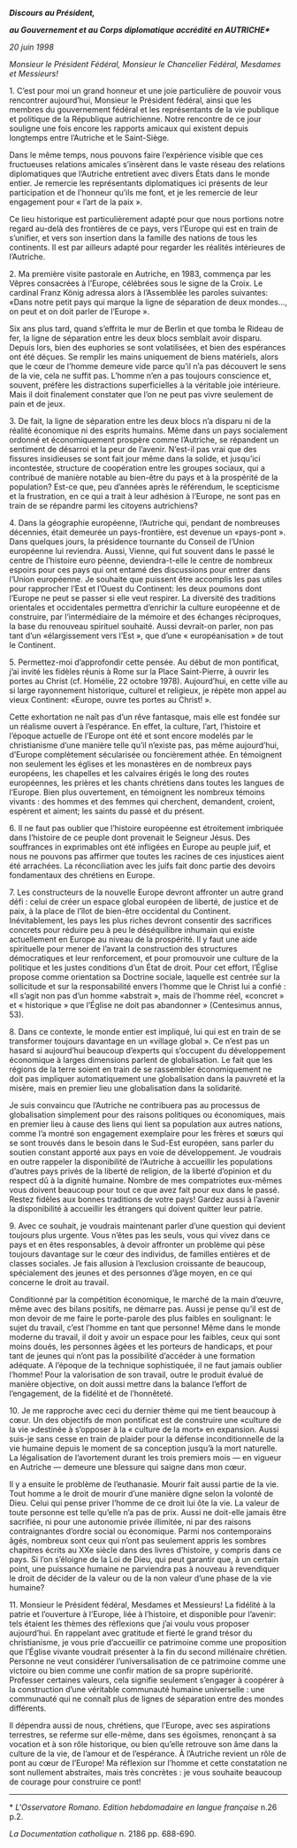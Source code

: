 ***Discours au Président,***

***au Gouvernement et au Corps diplomatique accrédité en AUTRICHE\****

*20 juin 1998*

*Monsieur le Président Fédéral, Monsieur le Chancelier Fédéral, Mesdames et Messieurs!*

1\. C’est pour moi un grand honneur et une joie particulière de pouvoir vous rencontrer aujourd’hui, Monsieur le Président fédéral, ainsi que les membres du gouvernement fédéral et les représentants de la vie publique et politique de la République autrichienne. Notre rencontre de ce jour souligne une fois encore les rapports amicaux qui existent depuis longtemps entre l’Autriche et le Saint-Siège.

Dans le même temps, nous pouvons faire l’expérience visible que ces fructueuses relations amicales s’insèrent dans le vaste réseau des relations diplomatiques que l’Autriche entretient avec divers États dans le monde entier. Je remercie les représentants diplomatiques ici présents de leur participation et de l’honneur qu’ils me font, et je les remercie de leur engagement pour « l’art de la paix ».

Ce lieu historique est particulièrement adapté pour que nous portions notre regard au-delà des frontières de ce pays, vers l’Europe qui est en train de s’unifier, et vers son insertion dans la famille des nations de tous les continents. Il est par ailleurs adapté pour regarder les réalités intérieures de l’Autriche.

2\. Ma première visite pastorale en Autriche, en 1983, commença par les Vêpres consacrées à l’Europe, célébrées sous le signe de la Croix. Le cardinal Franz König adressa alors à l’Assemblée les paroles suivantes: «Dans notre petit pays qui marque la ligne de séparation de deux mondes..., on peut et on doit parler de l’Europe ».

Six ans plus tard, quand s’effrita le mur de Berlin et que tomba le Rideau de fer, la ligne de séparation entre les deux blocs semblait avoir disparu. Depuis lors, bien des euphories se sont volatilisées, et bien des espérances ont été déçues. Se remplir les mains uniquement de biens matériels, alors que le cœur de l’homme demeure vide parce qu’il n’a pas découvert le sens de la vie, cela ne suffit pas. L’homme n’en a pas toujours conscience et, souvent, préfère les distractions superficielles à la véritable joie intérieure. Mais il doit finalement constater que l’on ne peut pas vivre seulement de pain et de jeux.

3\. De fait, la ligne de séparation entre les deux blocs n’a disparu ni de la réalité économique ni des esprits humains. Même dans un pays socialement ordonné et économiquement prospère comme l’Autriche, se répandent un sentiment de désarroi et la peur de l’avenir. N’est-il pas vrai que des fissures insidieuses se sont fait jour même dans la solide, et jusqu’ici incontestée, structure de coopération entre les groupes sociaux, qui a contribué de manière notable au bien-être du pays et à la prospérité de la population? Est-ce que, peu d’années après le référendum, le scepticisme et la frustration, en ce qui a trait à leur adhésion à l’Europe, ne sont pas en train de se répandre parmi les citoyens autrichiens?

4\. Dans la géographie européenne, l’Autriche qui, pendant de nombreuses décennies, était demeurée un pays-frontière, est devenue un «pays-pont ». Dans quelques jours, la présidence tournante du Conseil de l’Union européenne lui reviendra. Aussi, Vienne, qui fut souvent dans le passé le centre de l’histoire euro péenne, deviendra-t-elle le centre de nombreux espoirs pour ces pays qui ont entamé des discussions pour entrer dans l’Union européenne. Je souhaite que puissent être accomplis les pas utiles pour rapprocher l’Est et l’Ouest du Continent: les deux poumons dont l’Europe ne peut se passer si elle veut respirer. La diversité des traditions orientales et occidentales permettra d’enrichir la culture européenne et de construire, par l’intermédiaire de la mémoire et des échanges réciproques, la base du renouveau spirituel souhaité. Aussi devrait-on parler, non pas tant d’un «élargissement vers l’Est », que d’une « européanisation » de tout le Continent.

5\. Permettez-moi d’approfondir cette pensée. Au début de mon pontificat, j’ai invité les fidèles réunis à Rome sur la Place Saint-Pierre, à ouvrir les portes au Christ (cf. Homélie, 22 octobre 1978). Aujourd’hui, en cette ville au si large rayonnement historique, culturel et religieux, je répète mon appel au vieux Continent: «Europe, ouvre tes portes au Christ! ».

Cette exhortation ne naît pas d’un rêve fantasque, mais elle est fondée sur un réalisme ouvert à l’espérance. En effet, la culture, l’art, l’histoire et l’époque actuelle de l’Europe ont été et sont encore modelés par le christianisme d’une manière telle qu’il n’existe pas, pas même aujourd’hui, d’Europe complètement sécularisée ou foncièrement athée. En témoignent non seulement les églises et les monastères en de nombreux pays européens, les chapelles et les calvaires érigés le long des routes européennes, les prières et les chants chrétiens dans toutes les langues de l’Europe. Bien plus ouvertement, en témoignent les nombreux témoins vivants : des hommes et des femmes qui cherchent, demandent, croient, espèrent et aiment; les saints du passé et du présent.

6\. Il ne faut pas oublier que l’histoire européenne est étroitement imbriquée dans l’histoire de ce peuple dont provenait le Seigneur Jésus. Des souffrances in exprimables ont été infligées en Europe au peuple juif, et nous ne pouvons pas affirmer que toutes les racines de ces injustices aient été arrachées. La réconciliation avec les juifs fait donc partie des devoirs fondamentaux des chrétiens en Europe.

7\. Les constructeurs de la nouvelle Europe devront affronter un autre grand défi : celui de créer un espace global européen de liberté, de justice et de paix, à la place de l’îlot de bien-être occidental du Continent. Inévitablement, les pays les plus riches devront consentir des sacrifices concrets pour réduire peu à peu le déséquilibre inhumain qui existe actuellement en Europe au niveau de la prospérité. Il y faut une aide spirituelle pour mener de l’avant la construction des structures démocratiques et leur renforcement, et pour promouvoir une culture de la politique et les justes conditions d’un État de droit. Pour cet effort, l’Église propose comme orientation sa Doctrine sociale, laquelle est centrée sur la sollicitude et sur la responsabilité envers l’homme que le Christ lui a confié : «Il s’agit non pas d’un homme «abstrait », mais de l’homme réel, «concret » et « historique » que l’Église ne doit pas abandonner » (Centesimus annus, 53).

8\. Dans ce contexte, le monde entier est impliqué, lui qui est en train de se transformer toujours davantage en un «village global ». Ce n’est pas un hasard si aujourd’hui beaucoup d’experts qui s’occupent du développement économique à larges dimensions parlent de globalisation. Le fait que les régions de la terre soient en train de se rassembler économiquement ne doit pas impliquer automatiquement une globalisation dans la pauvreté et la misère, mais en premier lieu une globalisation dans la solidarité.

Je suis convaincu que l’Autriche ne contribuera pas au processus de globalisation simplement pour des raisons politiques ou économiques, mais en premier lieu à cause des liens qui lient sa population aux autres nations, comme l’a montré son engagement exemplaire pour les frères et sœurs qui se sont trouvés dans le besoin dans le Sud-Est européen, sans parler du soutien constant apporté aux pays en voie de développement. Je voudrais en outre rappeler la disponibilité de l’Autriche à accueillir les populations d’autres pays privés de la liberté de religion, de la liberté d’opinion et du respect dû à la dignité humaine. Nombre de mes compatriotes eux-mêmes vous doivent beaucoup pour tout ce que avez fait pour eux dans le passé. Restez fidèles aux bonnes traditions de votre pays! Gardez aussi à l’avenir la disponibilité à accueillir les étrangers qui doivent quitter leur patrie.

9\. Avec ce souhait, je voudrais maintenant parler d’une question qui devient toujours plus urgente. Vous n’êtes pas les seuls, vous qui vivez dans ce pays et en êtes responsables, à devoir affronter un problème qui pèse toujours davantage sur le cœur des individus, de familles entières et de classes sociales. Je fais allusion à l’exclusion croissante de beaucoup, spécialement des jeunes et des personnes d’âge moyen, en ce qui concerne le droit au travail.

Conditionné par la compétition économique, le marché de la main d’œuvre, même avec des bilans positifs, ne démarre pas. Aussi je pense qu’il est de mon devoir de me faire le porte-parole des plus faibles en soulignant: le sujet du travail, c’est l’homme en tant que personne! Même dans le monde moderne du travail, il doit y avoir un espace pour les faibles, ceux qui sont moins doués, les personnes âgées et les porteurs de handicaps, et pour tant de jeunes qui n’ont pas la possibilité d’accéder à une formation adéquate. A l’époque de la technique sophistiquée, il ne faut jamais oublier l’homme! Pour la valorisation de son travail, outre le produit évalué de manière objective, on doit aussi mettre dans la balance l’effort de l’engagement, de la fidélité et de l’honnêteté.

10\. Je me rapproche avec ceci du dernier thème qui me tient beaucoup à cœur. Un des objectifs de mon pontificat est de construire une «culture de la vie »destinée à s’opposer à la « culture de la mort» en expansion. Aussi suis-je sans cesse en train de plaider pour la défense inconditionnelle de la vie humaine depuis le moment de sa conception jusqu’à la mort naturelle. La légalisation de l’avortement durant les trois premiers mois — en vigueur en Autriche — demeure une blessure qui saigne dans mon cœur.

Il y a ensuite le problème de l’euthanasie. Mourir fait aussi partie de la vie. Tout homme a le droit de mourir d’une manière digne selon la volonté de Dieu. Celui qui pense priver l’homme de ce droit lui ôte la vie. La valeur de toute personne est telle qu’elle n’a pas de prix. Aussi ne doit-elle jamais être sacrifiée, ni pour une autonomie privée illimitée, ni par des raisons contraignantes d’ordre social ou économique. Parmi nos contemporains âgés, nombreux sont ceux qui n’ont pas seulement appris les sombres chapitres écrits au XXe siècle dans des livres d’histoire, y compris dans ce pays. Si l’on s’éloigne de la Loi de Dieu, qui peut garantir que, à un certain point, une puissance humaine ne parviendra pas à nouveau à revendiquer le droit de décider de la valeur ou de la non valeur d’une phase de la vie humaine?

11\. Monsieur le Président fédéral, Mesdames et Messieurs! La fidélité à la patrie et l’ouverture à l’Europe, liée à l’histoire, et disponible pour l’avenir: tels étaient les thèmes des réflexions que j’ai voulu vous proposer aujourd’hui. En rappelant avec gratitude et fierté le grand trésor du christianisme, je vous prie d’accueillir ce patrimoine comme une proposition que l’Église vivante voudrait présenter à la fin du second millénaire chrétien. Personne ne veut considérer l’universalisation de ce patrimoine comme une victoire ou bien comme une confir mation de sa propre supériorité. Professer certaines valeurs, cela signifie seulement s’engager à coopérer à la construction d’une véritable communauté humaine universelle : une communauté qui ne connaît plus de lignes de séparation entre des mondes différents.

Il dépendra aussi de nous, chrétiens, que l’Europe, avec ses aspirations terrestres, se referme sur elle-même, dans ses égoïsmes, renonçant à sa vocation et à son rôle historique, ou bien qu’elle retrouve son âme dans la culture de la vie, de l’amour et de l’espérance. À l’Autriche revient un rôle de pont au cœur de l’Europe! Ma réflexion sur l’homme et cette constatation ne sont nullement abstraites, mais très concrètes : je vous souhaite beaucoup de courage pour construire ce pont!

* * *

\* *L'Osservatore Romano. Edition hebdomadaire en langue française* n.26 p.2.

*La Documentation catholique* n. 2186 pp. 688-690.